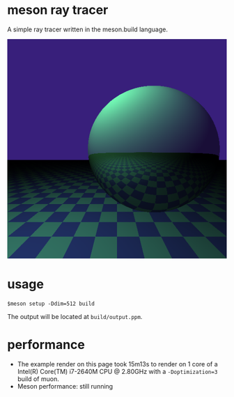 <!--
SPDX-FileCopyrightText: Stone Tickle <lattis@mochiro.moe>
SPDX-License-Identifier: MIT
-->

# meson ray tracer

A simple ray tracer written in the meson.build language.

![render example](final.png)

# usage

```
$meson setup -Ddim=512 build
```

The output will be located at `build/output.ppm`.

# performance

- The example render on this page took 15m13s to render on 1 core of a Intel(R)
  Core(TM) i7-2640M CPU @ 2.80GHz with a `-Doptimization=3` build of muon.
- Meson performance: still running
